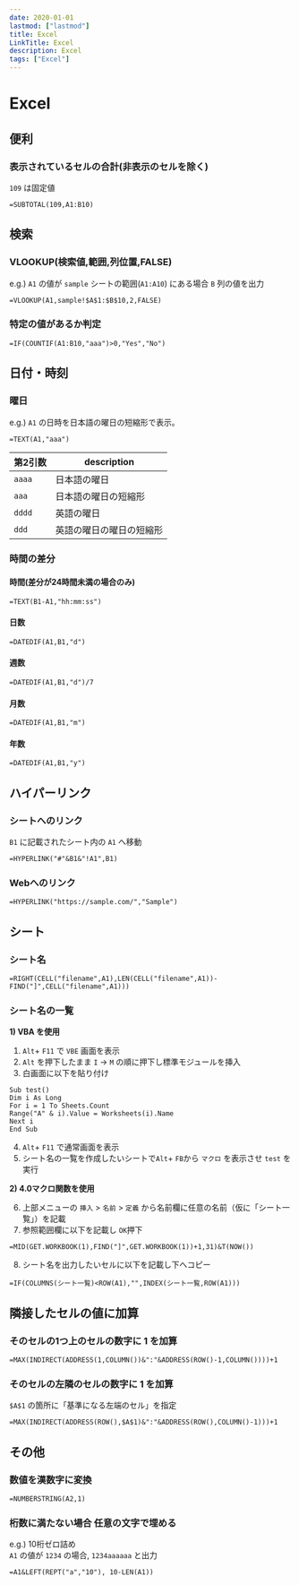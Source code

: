 ```yaml
---
date: 2020-01-01
lastmod: ["lastmod"]
title: Excel
LinkTitle: Excel
description: Excel
tags: ["Excel"]
---
```


# Excel

## 便利

### 表示されているセルの合計(非表示のセルを除く)

`109` は固定値
```text
=SUBTOTAL(109,A1:B10)
```

## 検索

### VLOOKUP(検索値,範囲,列位置,FALSE)
e.g.) ```A1``` の値が ```sample``` シートの範囲(```A1:A10```) にある場合 ```B``` 列の値を出力
```text
=VLOOKUP(A1,sample!$A$1:$B$10,2,FALSE)
```

### 特定の値があるか判定
```text
=IF(COUNTIF(A1:B10,"aaa")>0,"Yes","No")
```

## 日付・時刻
### 曜日
e.g.) ```A1``` の日時を日本語の曜日の短縮形で表示。
```text
=TEXT(A1,"aaa")
```
|第2引数|description|
|---|---|
|```aaaa```|日本語の曜日|土曜日|
|```aaa```|日本語の曜日の短縮形|土|
|```dddd```|英語の曜日|Saturday|
|```ddd```|英語の曜日の曜日の短縮形|Sat|

### 時間の差分

#### 時間(差分が24時間未満の場合のみ)
```text
=TEXT(B1-A1,"hh:mm:ss")
```

#### 日数
```text
=DATEDIF(A1,B1,"d")
```
#### 週数
```text
=DATEDIF(A1,B1,"d")/7
```
#### 月数
```text
=DATEDIF(A1,B1,"m")
```
#### 年数
```text
=DATEDIF(A1,B1,"y")
```

## ハイパーリンク

### シートへのリンク
```B1``` に記載されたシート内の ```A1``` へ移動
```text
=HYPERLINK("#"&B1&"!A1",B1)
```

### Webへのリンク
```text
=HYPERLINK("https://sample.com/","Sample")
```

## シート

### シート名
```text
=RIGHT(CELL("filename",A1),LEN(CELL("filename",A1))-FIND("]",CELL("filename",A1)))
```

### シート名の一覧

**1) VBA を使用**

1. ```Alt```+ ```F11``` で ```VBE``` 画面を表示
2. ```Alt``` を押下したまま ```I``` → ```M``` の順に押下し標準モジュールを挿入
3. 白画面に以下を貼り付け
```text
Sub test()
Dim i As Long
For i = 1 To Sheets.Count
Range("A" & i).Value = Worksheets(i).Name
Next i
End Sub
```
4. ```Alt```+ ```F11``` で通常画面を表示
5. シート名の一覧を作成したいシートで```Alt```+ ```FB```から ```マクロ``` を表示させ ```test``` を実行

**2) 4.0マクロ関数を使用**

6. 上部メニューの ```挿入``` > ```名前``` > ```定義``` から名前欄に任意の名前（仮に「シート一覧」）を記載
7. 参照範囲欄に以下を記載し ```OK```押下
```text
=MID(GET.WORKBOOK(1),FIND("]",GET.WORKBOOK(1))+1,31)&T(NOW())
```
8. シート名を出力したいセルに以下を記載し下へコピー
```text
=IF(COLUMNS(シート一覧)<ROW(A1),"",INDEX(シート一覧,ROW(A1)))
```

## 隣接したセルの値に加算

### そのセルの1つ上のセルの数字に 1 を加算
```text
=MAX(INDIRECT(ADDRESS(1,COLUMN())&":"&ADDRESS(ROW()-1,COLUMN())))+1
```

### そのセルの左隣のセルの数字に 1 を加算
```$A$1``` の箇所に「基準になる左端のセル」を指定
```text
=MAX(INDIRECT(ADDRESS(ROW(),$A$1)&":"&ADDRESS(ROW(),COLUMN()-1)))+1
```


## その他

### 数値を漢数字に変換

```text
=NUMBERSTRING(A2,1)
```

### 桁数に満たない場合 任意の文字で埋める
e.g.) 10桁ゼロ詰め  
```A1``` の値が ```1234``` の場合, ```1234aaaaaa``` と出力
```text
=A1&LEFT(REPT("a","10"), 10-LEN(A1))
```

